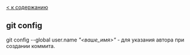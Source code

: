 [< к содержанию](./readme.md)

## git config

git config --global user.name *"<ваше_имя>"* - для указания автора при создании коммита.